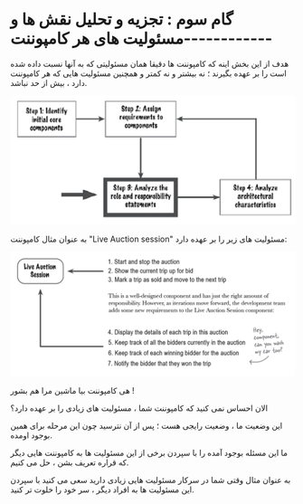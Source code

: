 # گام سوم : تجزیه و تحلیل نقش ها و مسئولیت های هر کامپوننت------------

هدف از این بخش اینه که کامپوننت ها دقیقا همان مسئولیتی که به آنها نسبت داده شده است را بر عهده بگیرند ؛ نه بیشتر و نه کمتر و همچنین مسئولیت هایی که هر کامپوننت دارد ، بیش از حد نباشد.

![](./Images/Pasted%20image%2020240405203944.png)

به عنوان مثال کامپوننت "Live Auction session" مسئولیت های زیر را بر عهده دارد:

![](./Images/Pasted%20image%2020240405204152.png)

هی کامپوننت بیا ماشین مرا هم بشور !

الان احساس نمی کنید که کامپوننت شما ، مسئولیت های زیادی را بر عهده دارد؟ 

این وضعیت ما ، وضعیت رایجی هست ؛ پس از آن نترسید چون این مرحله برای همین بوجود اومده.

ما این مسئله بوجود آمده را با سپردن برخی از این مسئولیت ها به کامپوننت هایی دیگر که قراره تعریف بشن ، حل می کنیم.

به عنوان مثال وقتی شما در سرکار مسئولیت هایی زیادی دارید سعی می کنید با سپردن این مسئولیت ها به افراد دیگر ، سر خود را خلوت تر کنید.

